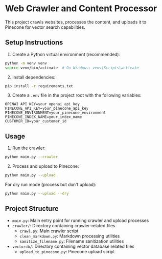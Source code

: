 # Web Crawler and Content Processor

This project crawls websites, processes the content, and uploads it to Pinecone for vector search capabilities.

## Setup Instructions

1. Create a Python virtual environment (recommended):
```bash
python -m venv venv
source venv/bin/activate  # On Windows: venv\Scripts\activate
```

2. Install dependencies:
```bash
pip install -r requirements.txt
```

3. Create a `.env` file in the project root with the following variables:
```
OPENAI_API_KEY=your_openai_api_key
PINECONE_API_KEY=your_pinecone_api_key
PINECONE_ENVIRONMENT=your_pinecone_environment
PINECONE_INDEX_NAME=your_index_name
CUSTOMER_ID=your_customer_id
```

## Usage

1. Run the crawler:
```bash
python main.py --crawler
```

2. Process and upload to Pinecone:
```bash
python main.py --upload
```

For dry run mode (process but don't upload):
```bash
python main.py --upload --dry
```

## Project Structure

- `main.py`: Main entry point for running crawler and upload processes
- `crawler/`: Directory containing crawler-related files
  - `crawl.py`: Main crawler script
  - `clean_markdown.py`: Markdown processing utilities
  - `sanitize_filename.py`: Filename sanitization utilities
- `vectordb/`: Directory containing vector database related files
  - `upload_to_pinecone.py`: Pinecone upload script 